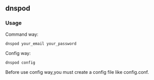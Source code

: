 ## dnspod


### Usage

Command way:

    dnspod your_email your_password
    
Config way:

    dnspod config

Before use config way,you must create a config file like config.conf.
